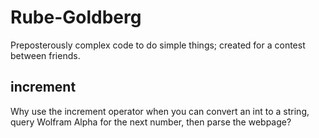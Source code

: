 # Rube-Goldberg #

Preposterously complex code to do simple things; created for a contest between friends.

## increment ##

Why use the increment operator when you can convert an int to a string, query Wolfram Alpha for the next number, then parse the webpage?